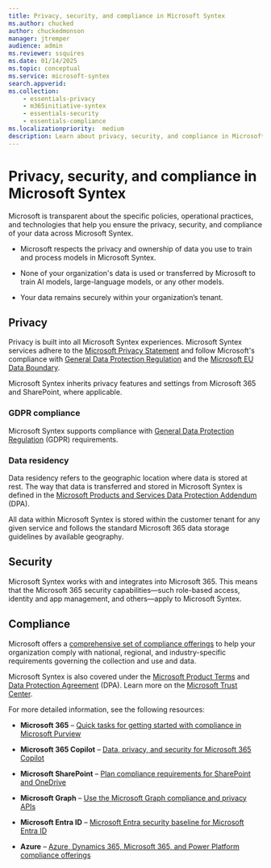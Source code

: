 ```yaml
---
title: Privacy, security, and compliance in Microsoft Syntex
ms.author: chucked
author: chuckedmonson
manager: jtremper
audience: admin
ms.reviewer: ssquires
ms.date: 01/14/2025
ms.topic: conceptual
ms.service: microsoft-syntex
search.appverid: 
ms.collection: 
    - essentials-privacy
    - m365initiative-syntex
    - essentials-security
    - essentials-compliance
ms.localizationpriority:  medium
description: Learn about privacy, security, and compliance in Microsoft Syntex.
---
```


# Privacy, security, and compliance in Microsoft Syntex

Microsoft is transparent about the specific policies, operational practices, and technologies that help you ensure the privacy, security, and compliance of your data across Microsoft Syntex.

- Microsoft respects the privacy and ownership of data you use to train and process models in Microsoft Syntex.

- None of your organization's data is used or transferred by Microsoft to train AI models, large-language models, or any other models.

- Your data remains securely within your organization’s tenant.

## Privacy

Privacy is built into all Microsoft Syntex experiences. Microsoft Syntex services adhere to the [Microsoft Privacy Statement](https://privacy.microsoft.com/privacystatement) and follow Microsoft's compliance with [General Data Protection Regulation](/compliance/regulatory/gdpr) and the [Microsoft EU Data Boundary](https://www.microsoft.com/trust-center/privacy/european-data-boundary-eudb).

Microsoft Syntex inherits privacy features and settings from Microsoft 365 and SharePoint, where applicable.

### GDPR compliance

Microsoft Syntex supports compliance with [General Data Protection Regulation](/compliance/regulatory/gdpr) (GDPR) requirements.

### Data residency

Data residency refers to the geographic location where data is stored at rest. The way that data is transferred and stored in Microsoft Syntex is defined in the [Microsoft Products and Services Data Protection Addendum](https://www.microsoft.com/licensing/docs/view/Microsoft-Products-and-Services-Data-Protection-Addendum-DPA) (DPA).

All data within Microsoft Syntex is stored within the customer tenant for any given service and follows the standard Microsoft 365 data storage guidelines by available geography.

## Security

Microsoft Syntex works with and integrates into Microsoft 365. This means that the Microsoft 365 security capabilities—such role-based access, identity and app management, and others—apply to Microsoft Syntex.

## Compliance

Microsoft offers a [comprehensive set of compliance offerings](/compliance) to help your organization comply with national, regional, and industry-specific requirements governing the collection and use and data.

Microsoft Syntex is also covered under the [Microsoft Product Terms](https://www.microsoft.com/licensing/docs/view/Product-Terms) and [Data Protection Agreement](https://www.microsoft.com/licensing/docs/view/Microsoft-Products-and-Services-Data-Protection-Addendum-DPA?year=2021#:%7E:text=Microsoft%20Products%20and%20Services%20Data%20Protection%20Addendum%20%28DPA%29,to%20the%20Product%20Terms%20site%20%28and%20formerly%20OST%29) (DPA). Learn more on the [Microsoft Trust Center](https://www.microsoft.com/trustcenter).

For more detailed information, see the following resources:

- **Microsoft 365** – [Quick tasks for getting started with compliance in Microsoft Purview](/purview/compliance-quick-tasks)

- **Microsoft 365 Copilot** – [Data, privacy, and security for Microsoft 365 Copilot](/copilot/microsoft-365/microsoft-365-copilot-privacy)

- **Microsoft SharePoint** – [Plan compliance requirements for SharePoint and OneDrive](/SharePoint/compliant-environment)

- **Microsoft Graph** – [Use the Microsoft Graph compliance and privacy APIs](/graph/api/resources/complianceapioverview)

- **Microsoft Entra ID** – [Microsoft Entra security baseline for Microsoft Entra ID](/security/benchmark/azure/baselines/aad-security-baseline)

- **Azure** – [Azure, Dynamics 365, Microsoft 365, and Power Platform compliance offerings](/azure/compliance/offerings/)

